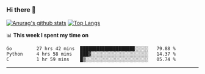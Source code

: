 ### Hi there 👋

<!--
**Yiwen-Chan/Yiwen-Chan** is a ✨ _special_ ✨ repository because its `README.md` (this file) appears on your GitHub profile.

Here are some ideas to get you started:

- 🔭 I’m currently working on ...
- 🌱 I’m currently learning ...
- 👯 I’m looking to collaborate on ...
- 🤔 I’m looking for help with ...
- 💬 Ask me about ...
- 📫 How to reach me: ...
- 😄 Pronouns: ...
- ⚡ Fun fact: ...
-->
[![Anurag's github stats](https://github-readme-stats.vercel.app/api?username=Yiwen-Chan)](https://github.com/anuraghazra/github-readme-stats)
[![Top Langs](https://github-readme-stats.vercel.app/api/top-langs/?username=Yiwen-Chan)](https://github.com/anuraghazra/github-readme-stats)

📊 **This week I spent my time on**
<!--START_SECTION:waka-->
```text
Go         27 hrs 42 mins  ████████████████████░░░░░   79.88 % 
Python     4 hrs 58 mins   ███▓░░░░░░░░░░░░░░░░░░░░░   14.37 % 
C          1 hr 59 mins    █▒░░░░░░░░░░░░░░░░░░░░░░░   05.74 % 
```
<!--END_SECTION:waka-->

***

